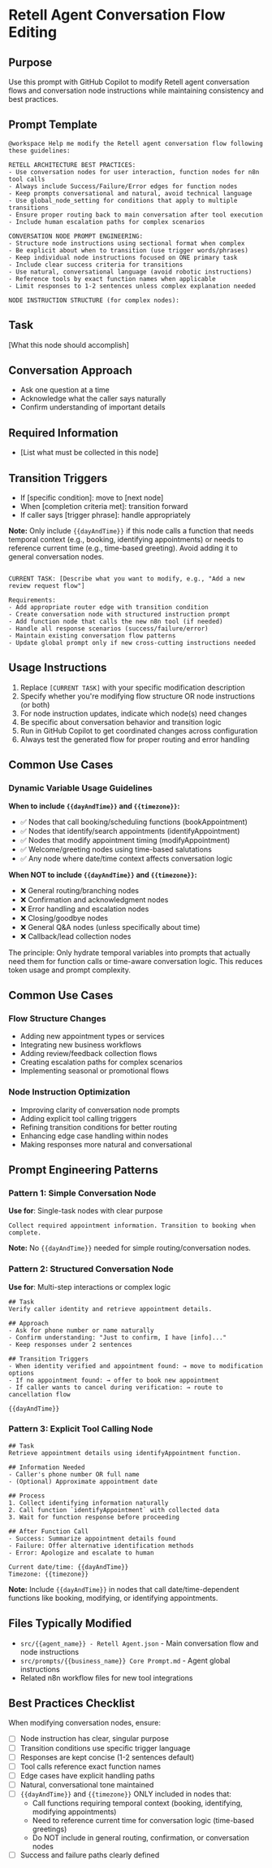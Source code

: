 # Retell Agent Conversation Flow Editing

## Purpose

Use this prompt with GitHub Copilot to modify Retell agent conversation flows and conversation node
instructions while maintaining consistency and best practices.

## Prompt Template

```
@workspace Help me modify the Retell agent conversation flow following these guidelines:

RETELL ARCHITECTURE BEST PRACTICES:
- Use conversation nodes for user interaction, function nodes for n8n tool calls
- Always include Success/Failure/Error edges for function nodes
- Keep prompts conversational and natural, avoid technical language
- Use global_node_setting for conditions that apply to multiple transitions
- Ensure proper routing back to main conversation after tool execution
- Include human escalation paths for complex scenarios

CONVERSATION NODE PROMPT ENGINEERING:
- Structure node instructions using sectional format when complex
- Be explicit about when to transition (use trigger words/phrases)
- Keep individual node instructions focused on ONE primary task
- Include clear success criteria for transitions
- Use natural, conversational language (avoid robotic instructions)
- Reference tools by exact function names when applicable
- Limit responses to 1-2 sentences unless complex explanation needed

NODE INSTRUCTION STRUCTURE (for complex nodes):
```

## Task

[What this node should accomplish]

## Conversation Approach

- Ask one question at a time
- Acknowledge what the caller says naturally
- Confirm understanding of important details

## Required Information

- [List what must be collected in this node]

## Transition Triggers

- If [specific condition]: move to [next node]
- When [completion criteria met]: transition forward
- If caller says [trigger phrase]: handle appropriately

**Note:** Only include `{{dayAndTime}}` if this node calls a function that needs temporal context
(e.g., booking, identifying appointments) or needs to reference current time (e.g., time-based
greeting). Avoid adding it to general conversation nodes.

```

CURRENT TASK: [Describe what you want to modify, e.g., "Add a new review request flow"]

Requirements:
- Add appropriate router edge with transition condition
- Create conversation node with structured instruction prompt
- Add function node that calls the new n8n tool (if needed)
- Handle all response scenarios (success/failure/error)
- Maintain existing conversation flow patterns
- Update global prompt only if new cross-cutting instructions needed
```

## Usage Instructions

1. Replace `[CURRENT TASK]` with your specific modification description
2. Specify whether you're modifying flow structure OR node instructions (or both)
3. For node instruction updates, indicate which node(s) need changes
4. Be specific about conversation behavior and transition logic
5. Run in GitHub Copilot to get coordinated changes across configuration
6. Always test the generated flow for proper routing and error handling

## Common Use Cases

### Dynamic Variable Usage Guidelines

**When to include `{{dayAndTime}}` and `{{timezone}}`:**

- ✅ Nodes that call booking/scheduling functions (bookAppointment)
- ✅ Nodes that identify/search appointments (identifyAppointment)
- ✅ Nodes that modify appointment timing (modifyAppointment)
- ✅ Welcome/greeting nodes using time-based salutations
- ✅ Any node where date/time context affects conversation logic

**When NOT to include `{{dayAndTime}}` and `{{timezone}}`:**

- ❌ General routing/branching nodes
- ❌ Confirmation and acknowledgment nodes
- ❌ Error handling and escalation nodes
- ❌ Closing/goodbye nodes
- ❌ General Q&A nodes (unless specifically about time)
- ❌ Callback/lead collection nodes

The principle: Only hydrate temporal variables into prompts that actually need them for function
calls or time-aware conversation logic. This reduces token usage and prompt complexity.

## Common Use Cases

### Flow Structure Changes

- Adding new appointment types or services
- Integrating new business workflows
- Adding review/feedback collection flows
- Creating escalation paths for complex scenarios
- Implementing seasonal or promotional flows

### Node Instruction Optimization

- Improving clarity of conversation node prompts
- Adding explicit tool calling triggers
- Refining transition conditions for better routing
- Enhancing edge case handling within nodes
- Making responses more natural and conversational

## Prompt Engineering Patterns

### Pattern 1: Simple Conversation Node

**Use for**: Single-task nodes with clear purpose

```
Collect required appointment information. Transition to booking when complete.
```

**Note:** No `{{dayAndTime}}` needed for simple routing/conversation nodes.

### Pattern 2: Structured Conversation Node

**Use for**: Multi-step interactions or complex logic

```
## Task
Verify caller identity and retrieve appointment details.

## Approach
- Ask for phone number or name naturally
- Confirm understanding: "Just to confirm, I have [info]..."
- Keep responses under 2 sentences

## Transition Triggers
- When identity verified and appointment found: → move to modification options
- If no appointment found: → offer to book new appointment
- If caller wants to cancel during verification: → route to cancellation flow

{{dayAndTime}}
```

### Pattern 3: Explicit Tool Calling Node

```
## Task
Retrieve appointment details using identifyAppointment function.

## Information Needed
- Caller's phone number OR full name
- (Optional) Approximate appointment date

## Process
1. Collect identifying information naturally
2. Call function `identifyAppointment` with collected data
3. Wait for function response before proceeding

## After Function Call
- Success: Summarize appointment details found
- Failure: Offer alternative identification methods
- Error: Apologize and escalate to human

Current date/time: {{dayAndTime}}
Timezone: {{timezone}}
```

**Note:** Include `{{dayAndTime}}` in nodes that call date/time-dependent functions like booking,
modifying, or identifying appointments.

## Files Typically Modified

- `src/{{agent_name}} - Retell Agent.json` - Main conversation flow and node instructions
- `src/prompts/{{business_name}} Core Prompt.md` - Agent global instructions
- Related n8n workflow files for new tool integrations

## Best Practices Checklist

When modifying conversation nodes, ensure:

- [ ] Node instruction has clear, singular purpose
- [ ] Transition conditions use specific trigger language
- [ ] Responses are kept concise (1-2 sentences default)
- [ ] Tool calls reference exact function names
- [ ] Edge cases have explicit handling paths
- [ ] Natural, conversational tone maintained
- [ ] `{{dayAndTime}}` and `{{timezone}}` ONLY included in nodes that:
  - Call functions requiring temporal context (booking, identifying, modifying appointments)
  - Need to reference current time for conversation logic (time-based greetings)
  - Do NOT include in general routing, confirmation, or conversation nodes
- [ ] Success and failure paths clearly defined
